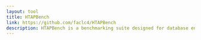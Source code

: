 ```yaml
---
layout: tool
title: HTAPBench
link: https://github.com/faclc4/HTAPBench
description: HTAPBench is a benchmarking suite designed for database engines that support hybrid workloads (HTAP) composed of high levels of transactional activity and, at the same time, provide business analytics directly over production data.
---
```


